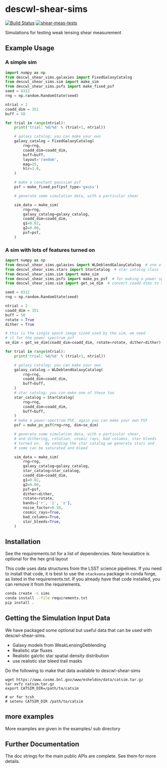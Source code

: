 # descwl-shear-sims
[![Build Status](https://travis-ci.com/LSSTDESC/descwl-shear-sims.svg?branch=master)](https://travis-ci.com/LSSTDESC/descwl-shear-sims) [![shear-meas-tests](https://github.com/LSSTDESC/descwl-shear-sims/actions/workflows/shear_meas_tests.yml/badge.svg)](https://github.com/LSSTDESC/descwl-shear-sims/actions/workflows/shear_meas_tests.yml)

Simulations for testing weak lensing shear measurement

## Example Usage

### A simple sim
```python
import numpy as np
from descwl_shear_sims.galaxies import FixedGalaxyCatalog
from descwl_shear_sims.sim import make_sim
from descwl_shear_sims.psfs import make_fixed_psf
seed = 8312
rng = np.random.RandomState(seed)

ntrial = 2
coadd_dim = 351
buff = 50

for trial in range(ntrial):
    print('trial: %d/%d' % (trial+1, ntrial))

    # galaxy catalog; you can make your own
    galaxy_catalog = FixedGalaxyCatalog(
        rng=rng,
        coadd_dim=coadd_dim,
        buff=buff,
        layout='random',
        mag=25,
        hlr=1.0,
    )

    # make a constant gaussian psf
    psf = make_fixed_psf(psf_type='gauss')

    # generate some simulation data, with a particular shear

    sim_data = make_sim(
        rng=rng,
        galaxy_catalog=galaxy_catalog,
        coadd_dim=coadd_dim,
        g1=0.02,
        g2=0.00,
        psf=psf,
    )
```

### A sim with lots of features turned on

```python
import numpy as np
from descwl_shear_sims.galaxies import WLDeblendGalaxyCatalog  # one of the galaxy catalog classes
from descwl_shear_sims.stars import StarCatalog  # star catalog class
from descwl_shear_sims.sim import make_sim
from descwl_shear_sims.psfs import make_ps_psf  # for making a power spectrum PSF
from descwl_shear_sims.sim import get_se_dim  # convert coadd dims to SE dims

seed = 8312
rng = np.random.RandomState(seed)

ntrial = 2
coadd_dim = 351
buff = 50
rotate = True
dither = True

# this is the single epoch image sized used by the sim, we need
# it for the power spectrum psf
se_dim = get_se_dim(coadd_dim=coadd_dim, rotate=rotate, dither=dither)

for trial in range(ntrial):
    print('trial: %d/%d' % (trial+1, ntrial))

    # galaxy catalog; you can make your own
    galaxy_catalog = WLDeblendGalaxyCatalog(
        rng=rng,
        coadd_dim=coadd_dim,
        buff=buff,
    )
    # star catalog; you can make one of these too
    star_catalog = StarCatalog(
        rng=rng,
        coadd_dim=coadd_dim,
        buff=buff,
    )
    # make a power-spectrum PSF, again you can make your own PSF
    psf = make_ps_psf(rng=rng, dim=se_dim)

    # generate some simulation data, with a particular shear,
    # and dithering, rotation, cosmic rays, bad columns, star bleeds
    # turned on.  By sending the star catalog we generate stars and
    # some can be saturated and bleed

    sim_data = make_sim(
        rng=rng,
        galaxy_catalog=galaxy_catalog,
        star_catalog=star_catalog,
        coadd_dim=coadd_dim,
        g1=0.02,
        g2=0.00,
        psf=psf,
        dither=dither,
        rotate=rotate,
        bands=['r', 'i', 'z'],
        noise_factor=0.58,
        cosmic_rays=True,
        bad_columns=True,
        star_bleeds=True,
    )
```

## Installation

See the requirements.txt for a list of dependencies.  Note hexalattice is
optional for the hex grid layout

This code uses data structures from the LSST science pipelines.  If you need to
install that code, it is best to use the `stackvana` package in conda forge, as
listed in the requirements.txt.  If you already have that code installed, you
can remove it from the requirements.

```bash
conda create -n sims
conda install --file requirements.txt
pip install .
```

## Getting the Simulation Input Data

We have packaged some optional but useful data that can be used
with descwl-shear-sims.
- Galaxy models from WeakLensingDeblending
- Realistic star fluxes
- Realistic galctic star spatial density distribution
- use realistic star bleed trail masks

Do the following to make that data available to descwl-shear-sims
```shell
wget https://www.cosmo.bnl.gov/www/esheldon/data/catsim.tar.gz
tar xvfz catsim.tar.gz
export CATSIM_DIR=/path/to/catsim

# or for tcsh
# setenv CATSIM_DIR /path/to/catsim
```

## more examples

More examples are given in the examples/ sub directory

## Further Documentation

The doc strings for the main public APIs are complete. See them for more details.
